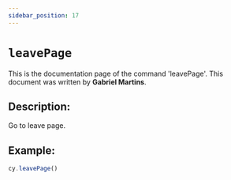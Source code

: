 ```yaml
---
sidebar_position: 17
---
```


# `leavePage`

This is the documentation page of the command 'leavePage'. This document was written by **Gabriel Martins**.

## Description:

Go to leave page.

## Example:

```js
cy.leavePage()
```